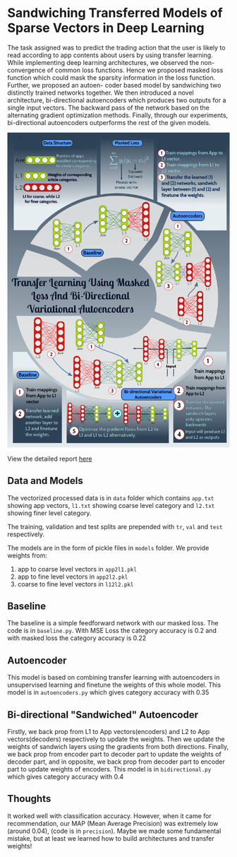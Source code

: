 # Sandwiching Transferred Models of Sparse Vectors in Deep Learning

The task assigned was to predict the trading action that the user is likely to read according to app contents about users by using transfer learning. While implementing deep learning architectures, we observed the non-convergence of common loss functions. Hence we proposed masked loss function which could mask the sparsity information in the loss function. Further, we proposed an autoen- coder based model by sandwiching two distinctly trained networks together. We then introduced a novel architecture, bi-directional autoencoders which produces two outputs for a single input vectors. The backward pass of the network based on the alternating gradient optimization methods. Finally, through our experiments, bi-directional autoencoders outperforms the rest of the given models.

![Poster](https://github.com/pranav-ust/transfer/blob/master/poster.png)

View the detailed report [here](https://github.com/pranav-ust/transfer/blob/master/sandwiching-transferred-models.pdf)

## Data and Models

The vectorized processed data is in `data` folder which contains `app.txt` showing app vectors, `l1.txt` showing coarse level category and `l2.txt` showing finer level category.

The training, validation and test splits are prepended with `tr`, `val` and `test` respectively.

The models are in the form of pickle files in `models` folder. We provide weights from:
1. app to coarse level vectors in `app2l1.pkl`
2. app to fine level vectors in `app2l2.pkl`
3. coarse to fine level vectors in `l12l2.pkl`

## Baseline

The baseline is a simple feedforward network with our masked loss. The code is in `baseline.py`. With MSE Loss the category accuracy is 0.2 and with masked loss the category accuracy is 0.22

## Autoencoder

This model is based on combining transfer learning with autoencoders in unsupervised learning and finetune the weights of this whole model. This model is in `autoencoders.py` which gives category accuracy with 0.35

## Bi-directional "Sandwiched" Autoencoder

Firstly, we back prop from L1 to App vectors(encoders) and L2 to App vectors(decoders) respectively to update the weights. Then we update the weights of sandwich layers using the gradients from both directions. Finally, we back prop from encoder part to decoder part to update the weights of decoder part, and in opposite, we back prop from decoder part to encoder part to update weights of encoders. This model is in `bidirectional.py` which gives category accuracy with 0.4

## Thoughts

It worked well with classification accuracy. However, when it came for recommendation, our MAP (Mean Average Precision) was extremely low (around 0.04), (code is in `precision`). Maybe we made some fundamental mistake, but at least we learned how to build architectures and transfer weights!
